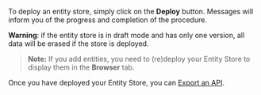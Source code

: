 To deploy an entity store, simply click on the **Deploy** button. Messages will inform you of the progress and completion of the procedure.

**Warning**: if the entity store is in draft mode and has only one version, all data will be erased if the store is deployed.

> **Note:** If you add entities, you need to (re)deploy your Entity Store to display them in the **Browser** tab.

Once you have deployed your Entity Store, you can [Export an API](apispark/guide/create/overview "Export an API").
